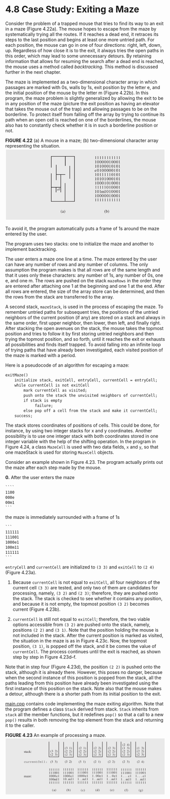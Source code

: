 # 4.8 Case Study: Exiting a Maze

Consider the problem of a trapped mouse that tries to find its way to an exit in a maze (Figure 4.22a). The mouse hopes to escape from the maze by systematically trying all the routes. If it reaches a dead end, it retraces its steps to the last position and begins at least one more untried path. For each position, the mouse can go in one of four directions: right, left, down, up. Regardless of how close it is to the exit, it always tries the
open paths in this order, which may lead to some unnecessary detours. By retaining information that allows for resuming the search after a dead end is reached, the mouse uses a method called *backtracking*. This method is discussed further in the next chapter.

The maze is implemented as a two-dimensional character array in which passages are marked with 0s, walls by 1s, exit position by the letter e, and the initial position of the mouse by the letter m (Figure 4.22b). In this program, the maze problem is slightly generalized by allowing the exit to be in any position of the maze (picture the exit position as having an elevator that takes the mouse out of the trap) and allowing passages to be on the borderline. To protect itself from falling off the array by trying to continue its path when an open cell is reached on one of the borderlines, the mouse also has to constantly check whether it is in such a borderline position or not.

**FIGURE 4.22** (a) A mouse in a maze; (b) two-dimensional character array representing the situation.
![Figure 4.22](./fig-4.22.png)

To avoid it, the program automatically puts a frame of 1s around the maze entered by the user.

The program uses two stacks: one to initialize the maze and another to implement backtracking.

The user enters a maze one line at a time. The maze entered by the user can have any number of rows and any number of columns. The only assumption the program makes is that all rows are of the same length and that it uses only these characters: any number of 1s, any number of 0s, one e, and one m. The rows are pushed on the stack `mazeRows` in the order they are entered after attaching one 1 at the beginning and one 1 at the end. After all rows are entered, the size of the array store can be determined, and then the rows from the stack are transferred to the array.

A second stack, `mazeStack`, is used in the process of escaping the maze. To remember untried paths for subsequent tries, the positions of the untried neighbors of the current position (if any) are stored on a stack and always in the same order, first upper neighbor, then lower, then left, and finally right. After stacking the open avenues on the stack, the mouse takes the topmost position and tries to follow it by first
storing untried neighbors and then trying the topmost position, and so forth, until it reaches the exit or exhausts all possibilities and finds itself trapped. To avoid falling into an infinite loop of trying paths that have already been investigated, each visited position of the maze is marked with a period.

Here is a pseudocode of an algorithm for escaping a maze:

```
exitMaze()
    initialize stack, exitCell, entryCell, currentCell = entryCell;
    while currentCell is not exitCell
        mark currentCell as visited;
        push onto the stack the unvisited neighbors of currentCell;
        if stack is empty
             failure;
        else pop off a cell from the stack and make it currentCell;
    success;
```

The stack stores coordinates of positions of cells. This could be done, for instance, by using two integer stacks for x and y coordinates. Another possibility is to use one integer stack with both coordinates stored in one integer variable with the help of the shifting operation. In the program in Figure 4.24, a class `MazeCell` is used with two data fields, `x` and `y`, so that one mazeStack is used for storing `MazeCell` objects.

Consider an example shown in Figure 4.23. The program actually prints out the
maze after each step made by the mouse.

**0.** After the user enters the maze

    ````
    1100
    000e
    00m1
    ```

the maze is immediately surrounded with a frame of 1s

    ```
    111111
    111001
    1000e1
    100m11
    111111
    ```

`entryCell` and `currentCell` are initialized to `(3 3)` and `exitCell` to `(2 4)` (Figure 4.23a).

1. Because `currentCell` is not equal to `exitCell`, all four neighbors of the current cell `(3 3)` are tested, and only two of them are candidates for processing, namely, `(3 2)` and `(2 3)`; therefore, they are pushed onto the stack. The stack is checked to see whether it contains any position, and because it is not empty, the topmost position `(3 2)` becomes current (Figure 4.23b).

2. `currentCell` is still not equal to `exitCell`; therefore, the two viable options accessible from `(3 2)` are pushed onto the stack, namely, positions `(2 2)` and `(3 1)`. Note that the position holding the mouse is not included in the stack. After the current position is marked as visited, the situation in the maze is as in Figure 4.23c. Now, the topmost position, `(3 1)`, is popped off the stack, and it be comes the value of `currentCell`. The process continues until the exit is reached, as shown step by step in Figure 4.23d–f.

Note that in step four (Figure 4.23d), the position `(2 2)` is pushed onto the stack, although it is already there. However, this poses no danger, because when the second instance of this position is popped from the stack, all the paths leading from this position have already been investigated using the first instance of this position on the stack. Note also that the mouse makes a detour, although there is a shorter path from its initial position to the exit.

[main.cpp](main.cpp) contains code implementing the maze exiting algorithm. Note that the program defines a class `Stack` derived from stack. `Stack` inherits from `stack` all the member functions, but it redefines `pop()` so that a call to a new `pop()` results in both removing the top element from the stack and returning it to the caller.

**FIGURE 4.23** An example of processing a maze.
![Figure 4.23](./fig-4.23.png)
